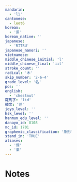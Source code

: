 ```yaml
---
mandarin:
  - 'lì'
cantonese:
  - leot6
korean:
  - '률'
korean_native: ''
japanese:
  - 'RITSU'
japanese_nanori: ''
vietnamese:
middle_chinese_initial: 'l'
middle_chinese_final: 'iɪt'
stroke_count: ''
radical: '木'
skip_number: '2-6-4'
grade_level: '名'
pos: ''
english:
  - 'chestnut'
羅馬字: 'lid'
韓文: '릳'
joyo_level: ''
hsk_level: ''
hanmun_edu_level: ''
danayo_id: 8108
mc_id: 1701
graphemic_classification: '象形'
stand_in: 'TRUE'
aliases:
  - '慄'
  - '栗'
---
```


# Notes
